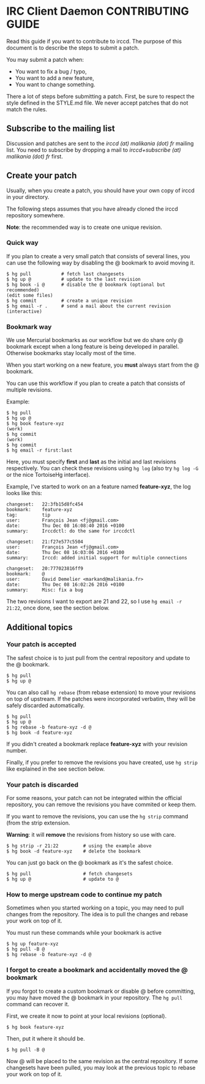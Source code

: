 IRC Client Daemon CONTRIBUTING GUIDE
====================================

Read this guide if you want to contribute to irccd. The purpose of this document
is to describe the steps to submit a patch.

You may submit a patch when:

  - You want to fix a bug / typo,
  - You want to add a new feature,
  - You want to change something.

There a lot of steps before submitting a patch. First, be sure to respect the
style defined in the STYLE.md file. We never accept patches that do not match
the rules.

Subscribe to the mailing list
-----------------------------

Discussion and patches are sent to the *irccd (at) malikania (dot) fr* mailing
list. You need to subscribe by dropping a mail to
*irccd+subscribe (at) malikania (dot) fr* first.

Create your patch
-----------------

Usually, when you create a patch, you should have your own copy of irccd in your
directory.

The following steps assumes that you have already cloned the irccd repository
somewhere.

**Note**: the recommended way is to create one unique revision.

### Quick way

If you plan to create a very small patch that consists of several lines, you can
use the following way by disabling the @ bookmark to avoid moving it.

    $ hg pull           # fetch last changesets
    $ hg up @           # update to the last revision
    $ hg book -i @      # disable the @ bookmark (optional but recommended)
    (edit some files)
    $ hg commit         # create a unique revision
    $ hg email -r .     # send a mail about the current revision (interactive)

### Bookmark way

We use Mercurial bookmarks as our workflow but we do share only @ bookmark
except when a long feature is being developed in parallel. Otherwise bookmarks
stay locally most of the time.

When you start working on a new feature, you **must** always start from the @
bookmark.

You can use this workflow if you plan to create a patch that consists of
multiple revisions.

Example:

    $ hg pull
    $ hg up @
    $ hg book feature-xyz
    (work)
    $ hg commit
    (work)
    $ hg commit
    $ hg email -r first:last

Here, you must specify **first** and **last** as the initial and last revisions
respectively. You can check these revisions using `hg log` (also try `hg log -G`
or the nice TortoiseHg interface).

Example, I've started to work on an a feature named **feature-xyz**, the log
looks like this:

    changeset:   22:3fb15d8fc454
    bookmark:    feature-xyz
    tag:         tip
    user:        François Jean <fj@gmail.com>
    date:        Thu Dec 08 16:08:40 2016 +0100
    summary:     Irccdctl: do the same for irccdctl

    changeset:   21:f27e577c5504
    user:        François Jean <fj@gmail.com>
    date:        Thu Dec 08 16:03:06 2016 +0100
    summary:     Irccd: added initial support for multiple connections

    changeset:   20:777023816ff9
    bookmark:    @
    user:        David Demelier <markand@malikania.fr>
    date:        Thu Dec 08 16:02:26 2016 +0100
    summary:     Misc: fix a bug

The two revisions I want to export are 21 and 22, so I use `hg email -r 21:22`,
once done, see the section below.

Additional topics
-----------------

### Your patch is accepted

The safest choice is to just pull from the central repository and update to the
@ bookmark.

    $ hg pull
    $ hg up @

You can also call `hg rebase` (from rebase extension) to move your revisions on
top of upstream. If the patches were incorporated verbatim, they will be safely
discarded automatically.

    $ hg pull
    $ hg up @
    $ hg rebase -b feature-xyz -d @
    $ hg book -d feature-xyz

If you didn't created a bookmark replace **feature-xyz** with your revision
number.

Finally, if you prefer to remove the revisions you have created, use `hg strip`
like explained in the see section below.

### Your patch is discarded

For some reasons, your patch can not be integrated within the official
repository, you can remove the revisions you have commited or keep them.

If you want to remove the revisions, you can use the `hg strip` command (from
the strip extension.

**Warning**: it will **remove** the revisions from history so use with care.

    $ hg strip -r 21:22         # using the example above
    $ hg book -d feature-xyz    # delete the bookmark

You can just go back on the @ bookmark as it's the safest choice.

    $ hg pull                   # fetch changesets
    $ hg up @                   # update to @

### How to merge upstream code to continue my patch

Sometimes when you started working on a topic, you may need to pull changes from
the repository. The idea is to pull the changes and rebase your work on top of
it.

You must run these commands while your bookmark is active

    $ hg up feature-xyz
    $ hg pull -B @
    $ hg rebase -b feature-xyz -d @

### I forgot to create a bookmark and accidentally moved the @ bookmark

If you forgot to create a custom bookmark or disable @ before committing, you
may have moved the @ bookmark in your repository. The `hg pull` command can
recover it.

First, we create it now to point at your local revisions (optional).

    $ hg book feature-xyz

Then, put it where it should be.

    $ hg pull -B @

Now @ will be placed to the same revision as the central repository. If some
changesets have been pulled, you may look at the previous topic to rebase your
work on top of it.
